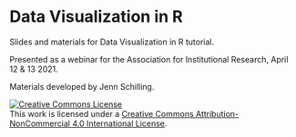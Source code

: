 # Data Visualization in R

Slides and materials for Data Visualization in R tutorial.

Presented as a webinar for the Association for Institutional Research, April 12 & 13 2021.

Materials developed by Jenn Schilling.

<a rel="license" href="http://creativecommons.org/licenses/by-nc/4.0/">
<img alt="Creative Commons License" style="border-width:0" src="https://i.creativecommons.org/l/by-nc/4.0/88x31.png" /></a>
<br />This work is licensed under a <a rel="license" href="http://creativecommons.org/licenses/by-nc/4.0/">
Creative Commons Attribution-NonCommercial 4.0 International License</a>.
